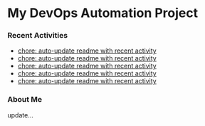 # My DevOps Automation Project

### Recent Activities
<!-- activity:START -->
- [chore: auto-update readme with recent activity](https://github.com/kaigiii/mybowling-app/commit/9e411cb7f521fdfdf44574e07f2abc9cbd2e399f)
- [chore: auto-update readme with recent activity](https://github.com/kaigiii/mybowling-app/commit/4590850254bfafbd7d7af74a64f8a6526e4c3233)
- [chore: auto-update readme with recent activity](https://github.com/kaigiii/mybowling-app/commit/06037abc133739f99b2fcaaa143ff8f7a54a76d3)
- [chore: auto-update readme with recent activity](https://github.com/kaigiii/mybowling-app/commit/bd34629aa8fb9d16045a93262cf5cbd2dddbff1c)
- [chore: auto-update readme with recent activity](https://github.com/kaigiii/mybowling-app/commit/5b8f995367068af21f52ccbca1133bf5e15f5a6c)
<!-- activity:END -->

### About Me
<!-- MYLINKS:START -->
<!-- MYLINKS:END -->

update...
